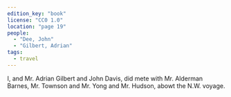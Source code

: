 ```yaml
---
edition_key: "book"
license: "CC0 1.0"
location: "page 19"
people:
  - "Dee, John"
  - "Gilbert, Adrian"
tags:
  - travel
---
```

I, and Mr. Adrian Gilbert and John Davis, did
mete with Mr. Alderman Barnes, Mr. Townson and Mr. Yong
and Mr. Hudson, abowt the N.W. voyage.
